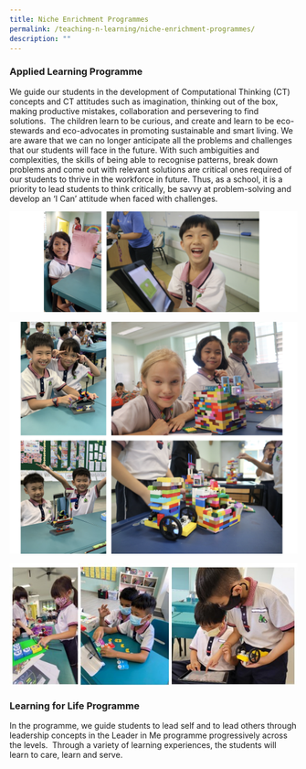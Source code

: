```yaml
---
title: Niche Enrichment Programmes
permalink: /teaching-n-learning/niche-enrichment-programmes/
description: ""
---
```

### Applied Learning Programme
We guide our students in the development of Computational Thinking (CT) concepts and CT attitudes such as imagination, thinking out of the box, making productive mistakes, collaboration and persevering to find solutions.  The children learn to be curious, and create and learn to be eco-stewards and eco-advocates in promoting sustainable and smart living.
We are aware that we can no longer anticipate all the problems and challenges that our students will face in the future. With such ambiguities and complexities, the skills of being able to recognise patterns, break down problems and come out with relevant solutions are critical ones required of our students to thrive in the workforce in future. Thus, as a school, it is a priority to lead students to think critically, be savvy at problem-solving and develop an ‘I Can’ attitude when faced with challenges.

![](/images/ALP2.png)

![](/images/ALP4.png)

![](/images/ALP%202023.jpg)

### Learning for Life  Programme
In the programme, we guide students to lead self and to lead others through leadership concepts in the Leader in Me programme progressively across the levels.  Through a variety of learning experiences, the students will learn to care, learn and serve.